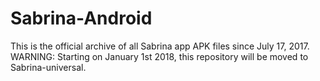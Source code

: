 # Sabrina-Android
This is the official archive of all Sabrina app APK files since July 17, 2017.
WARNING: Starting on January 1st 2018, this repository will be moved to Sabrina-universal.
